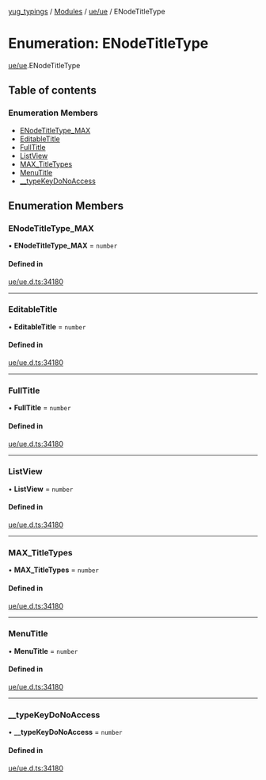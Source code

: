 [yug_typings](../README.md) / [Modules](../modules.md) / [ue/ue](../modules/ue_ue.md) / ENodeTitleType

# Enumeration: ENodeTitleType

[ue/ue](../modules/ue_ue.md).ENodeTitleType

## Table of contents

### Enumeration Members

- [ENodeTitleType\_MAX](ue_ue.ENodeTitleType.md#enodetitletype_max)
- [EditableTitle](ue_ue.ENodeTitleType.md#editabletitle)
- [FullTitle](ue_ue.ENodeTitleType.md#fulltitle)
- [ListView](ue_ue.ENodeTitleType.md#listview)
- [MAX\_TitleTypes](ue_ue.ENodeTitleType.md#max_titletypes)
- [MenuTitle](ue_ue.ENodeTitleType.md#menutitle)
- [\_\_typeKeyDoNoAccess](ue_ue.ENodeTitleType.md#__typekeydonoaccess)

## Enumeration Members

### ENodeTitleType\_MAX

• **ENodeTitleType\_MAX** = `number`

#### Defined in

[ue/ue.d.ts:34180](https://github.com/YugMetaverse/yug_typings/blob/25cad34/ue/ue.d.ts#L34180)

___

### EditableTitle

• **EditableTitle** = `number`

#### Defined in

[ue/ue.d.ts:34180](https://github.com/YugMetaverse/yug_typings/blob/25cad34/ue/ue.d.ts#L34180)

___

### FullTitle

• **FullTitle** = `number`

#### Defined in

[ue/ue.d.ts:34180](https://github.com/YugMetaverse/yug_typings/blob/25cad34/ue/ue.d.ts#L34180)

___

### ListView

• **ListView** = `number`

#### Defined in

[ue/ue.d.ts:34180](https://github.com/YugMetaverse/yug_typings/blob/25cad34/ue/ue.d.ts#L34180)

___

### MAX\_TitleTypes

• **MAX\_TitleTypes** = `number`

#### Defined in

[ue/ue.d.ts:34180](https://github.com/YugMetaverse/yug_typings/blob/25cad34/ue/ue.d.ts#L34180)

___

### MenuTitle

• **MenuTitle** = `number`

#### Defined in

[ue/ue.d.ts:34180](https://github.com/YugMetaverse/yug_typings/blob/25cad34/ue/ue.d.ts#L34180)

___

### \_\_typeKeyDoNoAccess

• **\_\_typeKeyDoNoAccess** = `number`

#### Defined in

[ue/ue.d.ts:34180](https://github.com/YugMetaverse/yug_typings/blob/25cad34/ue/ue.d.ts#L34180)
